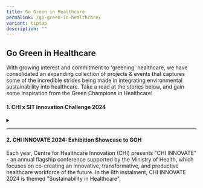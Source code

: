 ```yaml
---
title: Go Green in Healthcare
permalink: /go-green-in-healthcare/
variant: tiptap
description: ""
---
```

<h2>Go Green in Healthcare</h2>
<p>With growing interest and commitment to 'greening' healthcare, we have
consolidated an expanding collection of projects &amp; events that captures
some of the incredible strides being made in integrating environmental
sustainability into healthcare. Take a read at the stories below, and gain
some inspiration from the Green Champions in Healthcare!</p>
<h4>1.  CHI x SIT Innovation Challenge 2024</h4>
<p></p>
<div data-type="detailGroup" class="isomer-accordion-group isomer-accordion isomer-accordion-white">
<details class="isomer-details">
<summary></summary>
<div data-type="detailsContent" class="isomer-details-content">
<p></p>
</div>
</details>
</div>
<hr>
<h4>2.  CHI INNOVATE 2024: Exhibition Showcase to GOH</h4>
<p>Each year, Centre for Healthcare Innovation (CHI) presents "CHI INNOVATE"
- an annual flagship conference supported by the Ministry of Health, which
focuses on co-creating an innovative, transformative, and productive healthcare
workforce of the future. In the 8th instalment, CHI INNOVATE 2024 is themed
"Sustainability in Healthcare",</p>